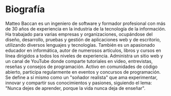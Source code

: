 # Biografía

Matteo Baccan es un ingeniero de software y formador profesional con más de 30 años de experiencia en la industria de la tecnología de la información.
Ha trabajado para varias empresas y organizaciones, ocupándose del diseño, desarrollo, pruebas y gestión de aplicaciones web y de escritorio, utilizando diversos lenguajes y tecnologías. También es un apasionado educador en informática, autor de numerosos artículos, libros y cursos en línea dirigidos a todos los niveles de experiencia.
Administra un sitio web y un canal de YouTube donde comparte tutoriales en video, entrevistas, reseñas y consejos de programación.
Activo en comunidades de código abierto, participa regularmente en eventos y concursos de programación.
Se define a sí mismo como un "soñador realista" que ama experimentar, innovar y compartir sus conocimientos y pasiones, siguiendo el lema: "Nunca dejes de aprender, porque la vida nunca deja de enseñar".

